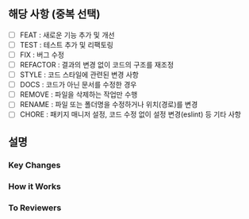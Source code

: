 <!-- @format -->

<!-- PULL REQUEST TEMPLATE -->
<!-- (체크박스 "[ ]"를 "[x]"로 작성하여, 체크해주세요) -->

## 해당 사항 (중복 선택)

- [ ] FEAT : 새로운 기능 추가 및 개선
- [ ] TEST : 테스트 추가 및 리팩토링
- [ ] FIX : 버그 수정
- [ ] REFACTOR : 결과의 변경 없이 코드의 구조를 재조정
- [ ] STYLE : 코드 스타일에 관련된 변경 사항
- [ ] DOCS : 코드가 아닌 문서를 수정한 경우
- [ ] REMOVE : 파일을 삭제하는 작업만 수행
- [ ] RENAME : 파일 또는 폴더명을 수정하거나 위치(경로)를 변경
- [ ] CHORE : 패키지 매니저 설정, 코드 수정 없이 설정 변경(eslint) 등 기타 사항

## 설명

### Key Changes

<!-- 어떤 작업을 했는지 -->

### How it Works

<!-- 간단한 로직 설명 -->

### To Reviewers

<!-- 애매하거나 같이 얘기해보고 싶은 부분 -->
